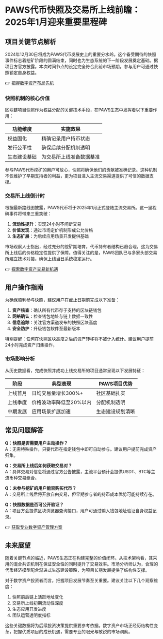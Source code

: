 # PAWS代币快照及交易所上线前瞻：2025年1月迎来重要里程碑

## 项目关键节点解析

2024年12月30日将成为PAWS代币发展史上的重要分水岭。这个备受期待的快照事件标志着挖矿阶段的圆满结束，同时也为生态系统的下一阶段发展奠定基础。据项目方官方披露，本次时间节点的设定完全符合此前市场预期，参与用户可通过快照锁定自身权益。

👉 [把握数字资产布局先机](https://bit.ly/okx_welcome)

### 快照机制的核心价值

区块链项目快照作为权益分配的关键技术手段，在PAWS生态中发挥着以下重要作用：

| 功能维度        | 实施效果                  |
|-----------------|-------------------------|
| 权益固化        | 精确记录用户持币状态      |
| 发行公平性      | 确保后续分配机制透明      |
| 生态建设基础    | 为交易所上线准备数据基准  |

参与PAWS代币挖矿的用户可放心，快照将确保他们的贡献被准确记录。这种机制不仅维护了早期支持者的利益，更为项目进入主流交易渠道提供了可信的数据支撑。

### 交易所上线倒计时

根据最新路线图披露，PAWS代币将于2025年1月正式登陆主流交易所。这一里程碑事件将带来三重突破：

1. **流动性提升**：实现24小时不间断交易
2. **价值发现**：通过市场定价机制形成公允价格
3. **生态扩展**：为后续应用场景开发提供基础

市场观察人士指出，经过充分的挖矿期培育，代币持有者结构已趋合理，这为交易所上线后的价格稳定性提供了保障。值得关注的是，PAWS团队已与多家头部交易所建立技术对接，确保上线当日系统稳定运行。

👉 [探索数字资产交易新机遇](https://bit.ly/okx_welcome)

## 用户操作指南

为确保顺利参与快照，建议用户在截止日期前完成以下准备：

1. **资产核查**：确认所有代币存于支持的区块链钱包
2. **网络确认**：检查钱包地址与链上数据一致性
3. **信息追踪**：关注官方渠道发布的快照区块高度
4. **安全防护**：升级钱包软件至最新版本

特别提醒：任何在快照区块高度之后的资产转移将不被计入统计。建议用户提前24小时完成资产归集操作。

### 市场影响分析

从历史数据看，完成快照并成功上线交易所的项目通常呈现以下发展特征：

| 阶段          | 典型表现                  | PAWS项目优势              |
|---------------|-------------------------|-------------------------|
| 上线首月      | 日均交易量增长300%+      | 社区基础扎实              |
| 上线季度      | 价格波动率降低至20%以内  | 分配机制透明              |
| 中期发展      | 应用场景扩展加速          | 生态建设规划清晰          |

## 常见问题解答

**Q：快照是否需要用户主动操作？**  
A：无需特殊操作，只要代币在指定钱包中即可自动参与。建议用户提前完成资产归集。

**Q：交易所上线后如何获取交易对？**  
A：具体交易对信息将通过官方公告披露，主流平台预计会提供USDT、BTC等主流币种交易组合。

**Q：未参与挖矿的用户能否购买代币？**  
A：交易所上线后将开放自由交易，但早期参与者的持币成本优势可能持续存在。

**Q：快照数据是否可公开验证？**  
A：项目方会提供区块浏览器查询接口，用户可通过输入钱包地址验证自身权益记录。

👉 [获取专业数字资产管理方案](https://bit.ly/okx_welcome)

## 未来展望

随着关键节点的临近，PAWS生态正在构建完整的价值闭环。从技术架构看，其采用的混合共识机制在保证安全性的同时提升了交易效率。市场分析师认为，合理的代币经济模型配合渐进式生态建设策略，为项目长期发展提供了结构性支撑。

对于数字资产投资者而言，把握项目发展节奏至关重要。建议关注以下几个观察维度：

1. 快照前后链上活跃地址变化
2. 交易所上线初期流动性深度
3. 生态应用开发进度
4. 团队运营透明度指标

这些关键数据将为后续投资决策提供重要参考依据。数字资产市场正经历结构性变革，把握优质项目的成长机遇，需要专业的眼光与敏锐的市场洞察。